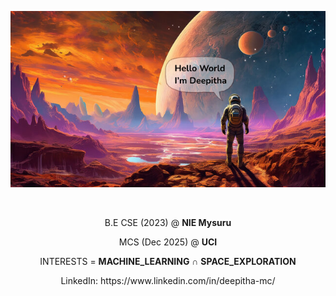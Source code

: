 
<img
		src="./dmc.png"
		alt="Deepitha M C"
	/>

<p></p>
<br />
<p align="center">B.E CSE (2023) @ <strong>NIE Mysuru</strong></p>
<p align="center">MCS (Dec 2025) @ <strong>UCI</strong></p>
<p align="center">INTERESTS = <strong>MACHINE_LEARNING</strong> ∩ <strong>SPACE_EXPLORATION</strong></p>
<p align="center">
	LinkedIn: <a style="text-decoration: none" href="https://www.linkedin.com/in/deepitha-mc/" target="blank">
		https://www.linkedin.com/in/deepitha-mc/
	</a>
</p>
<br />